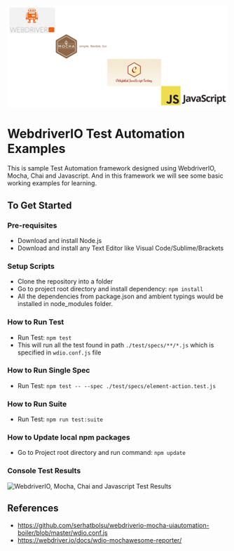 ![WebdriverIO, Mocha, Chai and Javascript Test Automation Framework](./images/webdriverio-mocha-chai-javascript.png?raw=true "WebdriverIO, Mocha, Chai and Javascript Test Automation Framework")

# WebdriverIO Test Automation Examples
This is sample Test Automation framework designed using WebdriverIO, Mocha, Chai and Javascript. And in this framework we will see some basic working examples for learning.

## To Get Started

### Pre-requisites
* Download and install Node.js
* Download and install any Text Editor like Visual Code/Sublime/Brackets

### Setup Scripts 
* Clone the repository into a folder
* Go to project root directory and install dependency: `npm install`
* All the dependencies from package.json and ambient typings would be installed in node_modules folder.

### How to Run Test
* Run Test: `npm test`
* This will run all the test found in path `./test/specs/**/*.js` which is specified in `wdio.conf.js` file

### How to Run Single Spec
* Run Test: `npm test -- --spec ./test/specs/element-action.test.js`

### How to Run Suite
* Run Test: `npm run test:suite`

### How to Update local npm packages
* Go to Project root directory and run command: `npm update`

### Console Test Results
![WebdriverIO, Mocha, Chai and Javascript Test Results](./images/console-test-results.PNG?raw=true "WebdriverIO, Mocha, Chai and Javascript Test Results")

## References
* https://github.com/serhatbolsu/webdriverio-mocha-uiautomation-boiler/blob/master/wdio.conf.js
* https://webdriver.io/docs/wdio-mochawesome-reporter/